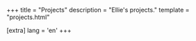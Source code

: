 +++
title = "Projects"
description = "Ellie's projects."
template = "projects.html"

[extra]
lang = 'en'
+++
